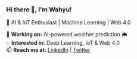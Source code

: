 ### Hi there 👋, I'm Wahyu!  
🚀 AI & IoT Enthusiast | Machine Learning | Web 4.0  

🔭 **Working on:** AI-powered weather prediction 🌦️  
💡 **Interested in:** Deep Learning, IoT & Web 4.0  
📫 **Reach me at:** [LinkedIn](https://www.linkedin.com/in/wahyu-tirta-wardana-360473270/?originalSubdomain=id) | [Twitter](https://twitter.com/#)  
